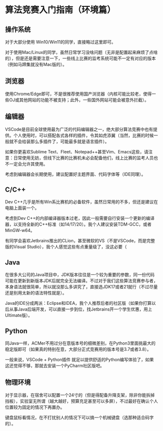 # 算法竞赛入门指南（环境篇）



## 操作系统

对于大部分使用 Win10/Win11的同学，直接略过这里即可。

对于使用Mac/Linux的同学，虽然日常学习没啥问题（无非是配置起来麻烦了点啥的），但是还是需要注意一下，一些线上比赛的监考系统可能不一定有对应的版本（例如马蹄集就没有Mac版的）。

## 浏览器

使用Chrome/Edge即可，不是很推荐使用国产浏览器（内核可能比较老，使得一些OJ或其他网站的功能不被支持；此外，一些国外网站可能会被意外拦截）。

## 编辑器

VSCode是目前全球使用最为广泛的代码编辑器之一，绝大部分算法竞赛中也有提供。个人使用时，可以搭配各式各样的插件，令其如虎添翼（当然，比赛的时候一般就不会给装那么多插件了，可能最多就是语言插件）。

如果你更喜欢Sublime Text、Fleet、Notepad++甚至Vim、Emacs这些，请注意：日常使用无妨，但线下比赛的比赛机未必会配备他们，线上比赛的监考人员也不一定会允许其使用。

考虑到编辑器会长期使用，建议配置好主题界面、代码字体等（IDE同理）。

## C/C++

Dev C++几乎是所有Win系比赛机的必备软件，虽然日常用的不多，但还是建议在电脑上面装一个。

考虑到Dev C++的内部编译器版本过老，因此一般需要自行安装一个更新的编译器，以支持全新的C++标准（如14/17/20）。我个人建议安装TDM-GCC，或者MinGW-w64。

有同学会喜欢Jetbrains推出的CLion，甚至微软的VS（不是VSCode，而是完整版的Visual Studio），我个人感觉这些有点重量级了，没这必要（

## Java

在很多大公司的Java项目中，JDK版本往往是一个较为重要的参数，同一份代码可能在更新到新版本JDK后就完全无法编译。不过对于我们这些算法竞赛参与者，本身语法就很简单，所以就没那么多讲究了，直接选JDK17或者21就行（不过尽量还是别用太新的语法特性就是）。

Java的IDE分成两派：Eclipse和IDEA，我个人推荐后者的社区版（如果你打算以后从事Java后端开发，可以直接一步到位，找Jetbrains开一个学生优惠，用上Ultimate版）。

## Python

同Java一样，ACMer不用过分在意版本号的细微差别，在Python3里面挑最大的稳定版即可（如果真的特别在意，大部分正式竞赛用的版本号是3.7或者3.8）。

一般来说，VSCode + Python插件 就足以提供舒适的Python编写体验了，如果这还觉得不够，那就去安装一个PyCharm社区版吧。

## 物理环境

对于显示器，在宿舍可以配置一个24寸的（但是得配备升降支架，除非你能拆掉挡板），实验室无所谓（越大越好，预算充足甚至可以多屏），不过最好在确认个人位置较为固定的情况下再置办。

键盘鼠标看情况，在不打扰别人的情况下可以搞一个机械键盘（选那种适合码字的）。

